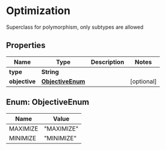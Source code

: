 

# Optimization

Superclass for polymorphism, only subtypes are allowed
## Properties

Name | Type | Description | Notes
------------ | ------------- | ------------- | -------------
**type** | **String** |  | 
**objective** | [**ObjectiveEnum**](#ObjectiveEnum) |  |  [optional]



## Enum: ObjectiveEnum

Name | Value
---- | -----
MAXIMIZE | &quot;MAXIMIZE&quot;
MINIMIZE | &quot;MINIMIZE&quot;



